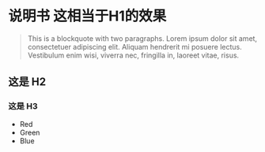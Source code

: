 # 说明书  这相当于H1的效果
>This is a blockquote with two paragraphs. Lorem ipsum dolor sit amet,
consectetuer adipiscing elit. Aliquam hendrerit mi posuere lectus.
Vestibulum enim wisi, viverra nec, fringilla in, laoreet vitae, risus.
## 这是 H2 ##
### 这是 H3 ######

*   Red
*   Green
*   Blue